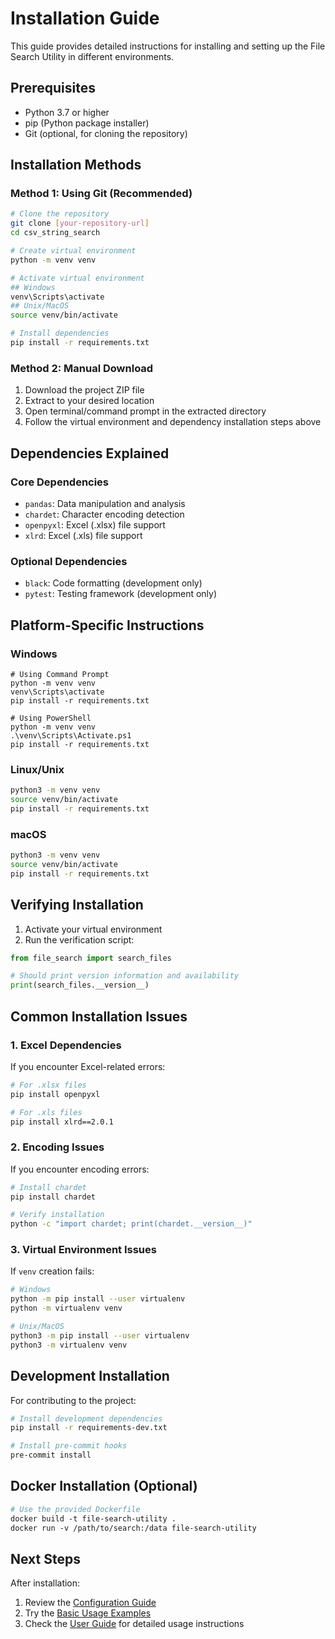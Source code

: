 # Installation Guide

This guide provides detailed instructions for installing and setting up the File Search Utility in different environments.

## Prerequisites

- Python 3.7 or higher
- pip (Python package installer)
- Git (optional, for cloning the repository)

## Installation Methods

### Method 1: Using Git (Recommended)

```bash
# Clone the repository
git clone [your-repository-url]
cd csv_string_search

# Create virtual environment
python -m venv venv

# Activate virtual environment
## Windows
venv\Scripts\activate
## Unix/MacOS
source venv/bin/activate

# Install dependencies
pip install -r requirements.txt
```

### Method 2: Manual Download

1. Download the project ZIP file
2. Extract to your desired location
3. Open terminal/command prompt in the extracted directory
4. Follow the virtual environment and dependency installation steps above

## Dependencies Explained

### Core Dependencies
- `pandas`: Data manipulation and analysis
- `chardet`: Character encoding detection
- `openpyxl`: Excel (.xlsx) file support
- `xlrd`: Excel (.xls) file support

### Optional Dependencies
- `black`: Code formatting (development only)
- `pytest`: Testing framework (development only)

## Platform-Specific Instructions

### Windows
```batch
# Using Command Prompt
python -m venv venv
venv\Scripts\activate
pip install -r requirements.txt

# Using PowerShell
python -m venv venv
.\venv\Scripts\Activate.ps1
pip install -r requirements.txt
```

### Linux/Unix
```bash
python3 -m venv venv
source venv/bin/activate
pip install -r requirements.txt
```

### macOS
```bash
python3 -m venv venv
source venv/bin/activate
pip install -r requirements.txt
```

## Verifying Installation

1. Activate your virtual environment
2. Run the verification script:
```python
from file_search import search_files

# Should print version information and availability
print(search_files.__version__)  
```

## Common Installation Issues

### 1. Excel Dependencies
If you encounter Excel-related errors:
```bash
# For .xlsx files
pip install openpyxl

# For .xls files
pip install xlrd==2.0.1
```

### 2. Encoding Issues
If you encounter encoding errors:
```bash
# Install chardet
pip install chardet

# Verify installation
python -c "import chardet; print(chardet.__version__)"
```

### 3. Virtual Environment Issues
If `venv` creation fails:
```bash
# Windows
python -m pip install --user virtualenv
python -m virtualenv venv

# Unix/MacOS
python3 -m pip install --user virtualenv
python3 -m virtualenv venv
```

## Development Installation

For contributing to the project:
```bash
# Install development dependencies
pip install -r requirements-dev.txt

# Install pre-commit hooks
pre-commit install
```

## Docker Installation (Optional)

```dockerfile
# Use the provided Dockerfile
docker build -t file-search-utility .
docker run -v /path/to/search:/data file-search-utility
```

## Next Steps

After installation:
1. Review the [Configuration Guide](Config.md)
2. Try the [Basic Usage Examples](examples/basic_usage.md)
3. Check the [User Guide](user_guide.md) for detailed usage instructions